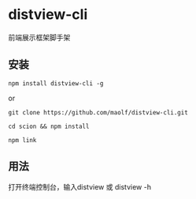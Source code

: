 # distview-cli
前端展示框架脚手架

## 安装

`npm install distview-cli -g`

or 

`git clone https://github.com/maolf/distview-cli.git`

`cd scion && npm install`

`npm link`

## 用法

打开终端控制台，输入distview 或 distview -h
